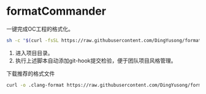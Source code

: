 # formatCommander





一键完成OC工程的格式化。

```bash
sh -c "$(curl -fsSL https://raw.githubusercontent.com/DingYusong/formatCommander/master/format.sh)"
```



1. 进入项目目录。
2. 执行上述脚本自动添加git-hook提交检验，便于团队项目风格管理。



下载推荐的格式文件

```bash
curl -o .clang-format https://raw.githubusercontent.com/DingYusong/formatCommander/master/.clang-format
```

